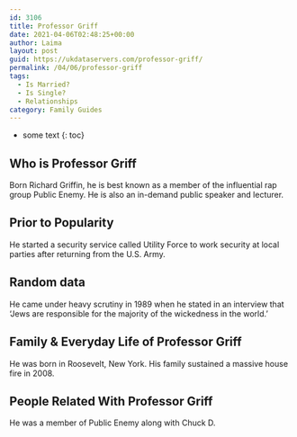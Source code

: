 ```yaml
---
id: 3106
title: Professor Griff
date: 2021-04-06T02:48:25+00:00
author: Laima
layout: post
guid: https://ukdataservers.com/professor-griff/
permalink: /04/06/professor-griff
tags:
  - Is Married?
  - Is Single?
  - Relationships
category: Family Guides
---
```


* some text
{: toc}


## Who is Professor Griff
                  
                  
                  
Born Richard Griffin, he is best known as a member of the influential rap group Public Enemy. He is also an in-demand public speaker and lecturer.
                  
              
            
              
            
                
                
                
## Prior to Popularity
                  
                  
                  
He started a security service called Utility Force to work security at local parties after returning from the U.S. Army.
                  
              
            
              
            
                
                
                
## Random data
                  
                  
                  
He came under heavy scrutiny in 1989 when he stated in an interview that &#8216;Jews are responsible for the majority of the wickedness in the world.&#8217;
                  
              
            
              
            
                
                
                
## Family & Everyday Life of Professor Griff
                  
                  
                  
He was born in Roosevelt, New York. His family sustained a massive house fire in 2008.
                  
              
            
              
            
                
                
                
## People Related With Professor Griff
                  
                  
                  
He was a member of Public Enemy along with Chuck D.
                  
              
            
              
            
                
              
            
              
              
            
            
              
            
          
          
          